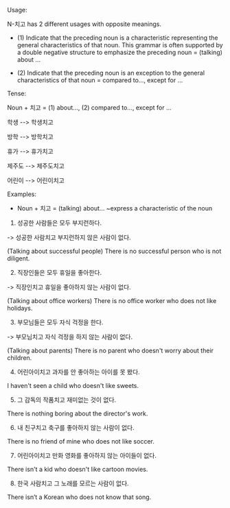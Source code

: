 Usage:

N-치고 has 2 different usages with opposite meanings.

- (1) Indicate that the preceding noun is a characteristic representing the general characteristics of that noun. This grammar is often supported by a double negative structure to emphasize the preceding noun = (talking) about …
    
- (2) Indicate that the preceding noun is an exception to the general characteristics of that noun = compared to…, except for …
    

Tense:

Noun + 치고 = (1) about…, (2) compared to…, except for …

학생 --> 학생치고

방학 --> 방학치고

휴가 --> 휴가치고

제주도 --> 제주도치고

어린이 --> 어린이치고

Examples:

- Noun + 치고 = (talking) about… ~express a characteristic of the noun

1.  성공한 사람들은 모두 부지런하다.

\-> 성공한 사람치고 부지런하지 않은 사람이 없다.

(Talking about successful people) There is no successful person who is not diligent.

2.  직장인들은 모두 휴일을 좋아한다.

\-> 직장인치고 휴일을 좋아하지 않는 사람이 없다.

(Talking about office workers) There is no office worker who does not like holidays.

3.  부모님들은 모두 자식 걱정을 한다.

\-> 부모님치고 자식 걱정을 하지 않는 사람이 없다.

(Talking about parents) There is no parent who doesn't worry about their children.

4.  어린아이치고 과자를 안 좋아하는 아이를 못 봤다.

I haven't seen a child who doesn't like sweets.

5.  그 감독의 작품치고 재미없는 것이 없다.

There is nothing boring about the director's work.

6.  내 친구치고 축구를 좋아하지 않는 사람이 없다.

There is no friend of mine who does not like soccer.

7.  어린아이치고 만화 영화를 좋아하지 않는 아이들이 없다.

There isn't a kid who doesn't like cartoon movies.

8.  한국 사람치고 그 노래를 모르는 사람이 없다.

There isn’t a Korean who does not know that song.